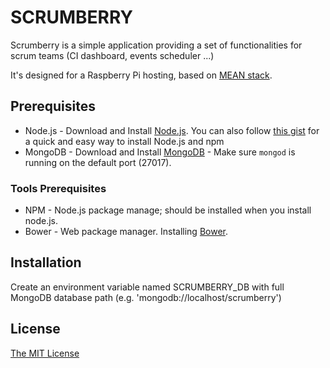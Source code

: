 # SCRUMBERRY

Scrumberry is a simple application providing a set of functionalities for scrum teams (CI dashboard, events scheduler ...)

It's designed for a Raspberry Pi hosting, based on [MEAN stack](http://mean.io/).

## Prerequisites
* Node.js - Download and Install [Node.js](http://www.nodejs.org/download/). You can also follow [this gist](https://gist.github.com/isaacs/579814) for a quick and easy way to install Node.js and npm
* MongoDB - Download and Install [MongoDB](http://docs.mongodb.org/manual/installation/) - Make sure `mongod` is running on the default port (27017).

### Tools Prerequisites
* NPM - Node.js package manage; should be installed when you install node.js.
* Bower - Web package manager. Installing [Bower](http://bower.io/).

## Installation
Create an environment variable named SCRUMBERRY_DB with full MongoDB database path (e.g. 'mongodb://localhost/scrumberry')

## License
[The MIT License](http://opensource.org/licenses/MIT)
